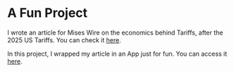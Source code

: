 # A Fun Project

I wrote an article for Mises Wire on the economics behind Tariffs, after the 2025 US Tariffs. You can check it [here](https://mises.org/mises-wire/demystifying-tariffs). 

In this project, I wrapped my article in an App just for fun. You can access it [here]().